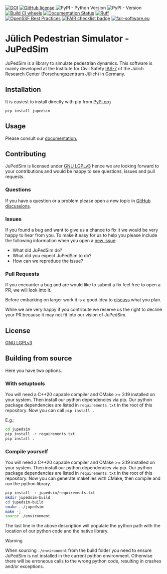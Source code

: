 [![DOI](https://zenodo.org/badge/DOI/10.5281/zenodo.1293771.svg)](https://doi.org/10.5281/zenodo.1293771)
[![GitHub license](https://img.shields.io/badge/license-LGPL-blue.svg)](https://raw.githubusercontent.com/PedestrianDynamics/jupedsim/master/LICENSE)
![PyPI - Python Version](https://img.shields.io/pypi/pyversions/jupedsim)
![PyPI - Version](https://img.shields.io/pypi/v/jupedsim)
[![Build CI wheels](https://github.com/PedestrianDynamics/jupedsim/actions/workflows/cibuildwheel.yml/badge.svg)](https://github.com/PedestrianDynamics/jupedsim/actions/workflows/cibuildwheel.yml)
[![Documentation Status](https://img.shields.io/badge/docs-up--to--date-brightgreen)](https://jupedsim.org/stable)
[![Ruff](https://img.shields.io/endpoint?url=https://raw.githubusercontent.com/astral-sh/ruff/main/assets/badge/v2.json)](https://github.com/astral-sh/ruff)
[![OpenSSF Best Practices](https://www.bestpractices.dev/projects/9491/badge)](https://www.bestpractices.dev/projects/9491)
[![FAIR checklist badge](https://fairsoftwarechecklist.net/badge.svg)](https://fairsoftwarechecklist.net/v0.2?f=31&a=32113&i=32322&r=133)
[![fair-software.eu](https://img.shields.io/badge/fair--software.eu-%E2%97%8F%20%20%E2%97%8F%20%20%E2%97%8F%20%20%E2%97%8F%20%20%E2%97%8F-green)](https://fair-software.eu)



# Jülich Pedestrian Simulator - JuPedSim

JuPedSim is a library to simulate pedestrian dynamics. This software is mainly
developed at the Institute for Civil Safety
[IAS-7](https://www.fz-juelich.de/en/ias/ias-7) of the Jülich Research Center
(Forschungszentrum Jülich) in Germany.

## Installation

It is easiest to install directly with pip from
[PyPi.org](https://pypi.org/project/jupedsim/)

```
pip install jupedsim
```

## Usage

Please consult our [documentation.](http://jupedsim.org)

## Contributing

JuPedSim is licensed under [GNU LGPLv3](LICENSE) hence we are looking forward
to your contributions and would be happy to see questions, issues and pull
requests.

### Questions

If you have a question or a problem please open a new topic in [GitHub
discussions](https://github.com/PedestrianDynamics/jupedsim/discussions).

### Issues

If you found a bug and want to give us a chance to fix it we would be very
happy to hear from you. To make it easy for us to help you please include the
following information when you open a [new
issue](https://github.com/PedestrianDynamics/jupedsim/issues):

* What did JuPedSim do?
* What did you expect JuPedSim to do?
* How can we reproduce the issue?

### Pull Requests

If you encounter a bug and are would like to submit a fix feel free to open a
PR, we will look into it.

Before embarking on larger work it is a good idea to
[discuss](https://github.com/PedestrianDynamics/jupedsim/discussions) what you
plan.

While we are very happy if you contribute we reserve us the right to
decline your PR because it may not fit into our vision of JuPedSim.

## License

[GNU LGPLv3](LICENSE)

## Building from source

Here you have two options.

### With setuptools

You will need a C++20 capable compiler and CMake >= 3.19 installed on your
system. Then install our python dependencies via pip. Our python package
dependencies are listed in `requirements.txt` in the root of this repository.
Now you can call `pip install .`

E.g.:

```bash
cd jupedsim
pip install -r requirements.txt
pip install .
```

### Compile yourself

You will need a C++20 capable compiler and CMake >= 3.19 installed on your
system. Then install our python dependencies via pip. Our python package
dependencies are listed in `requirements.txt` in the root of this repository.
Now you can generate makefiles with CMake, then compile and run the python
library.

```bash
pip install -r jupedsim/requirements.txt
mkdir jupedsim-build
cd jupedsim-build
cmake ../jupedsim
make -j
source ./environment
```

The last line in the above description will populate the python path with the
location of our python code and the native library.

> [!WARNING]
>
> When sourcing `./environment` from the build folder you need to ensure JuPedSim
> is not installed in the current python environment. Otherwise there will be
> erroneous calls to the wrong python code, resulting in crashes and/or
> exceptions.

